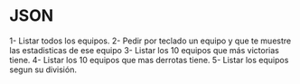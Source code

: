 # JSON

1- Listar todos los equipos.
2- Pedir por teclado un equipo y que te muestre las estadisticas de ese equipo
3- Listar los 10 equipos que más victorias tiene.
4- Listar los 10 equipos que mas derrotas tiene.
5- Listar los equipos segun su división.

